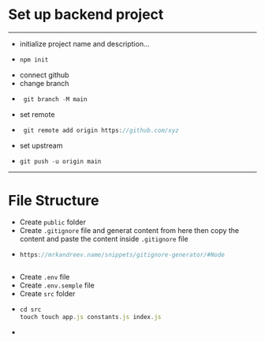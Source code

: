 # Set up backend project
---
- initialize project name and description...
- ```javascript
  npm init
  ```
- connect github
- change branch
- ```javascript
   git branch -M main
  ```
- set remote
- ```javascript
   git remote add origin https://github.com/xyz
  ```
- set upstream
- ```javascript
  git push -u origin main
  ```
---
# File Structure
- Create `public` folder
- Create `.gitignore` file and generat content from here then copy the content and paste the content inside `.gitignore` file 
- ```javascript
  https://mrkandreev.name/snippets/gitignore-generator/#Node
  ```
  ```javascript
  
  ```
- Create `.env` file
- Create `.env.semple` file
- Create `src` folder
- ```javascript
  cd src
  touch touch app.js constants.js index.js
  ```
- 
  
